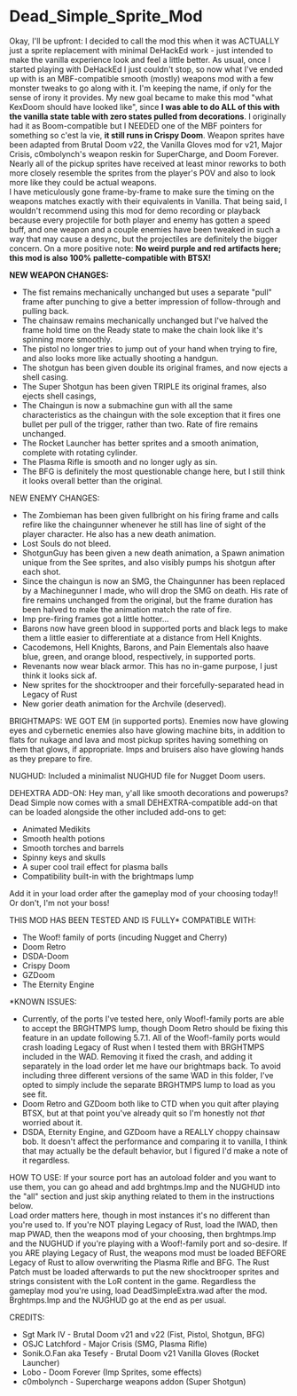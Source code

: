 # Dead_Simple_Sprite_Mod
Okay, I'll be upfront: I decided to call the mod this when it was ACTUALLY just a sprite replacement with minimal DeHackEd work - just intended to make the vanilla experience look and feel a little better.  As usual, once I started playing with DeHackEd I just couldn't stop, so now what I've ended up with is an MBF-compatible smooth (mostly) weapons mod with a few monster tweaks to go along with it.  I'm keeping the name, if only for the sense of irony it provides. My new goal became to make this mod "what KexDoom should have looked like", since **I was able to do ALL of this with the vanilla state table with zero states pulled from decorations**. I originally had it as Boom-compatible but I NEEDED one of the MBF pointers for something so c'est la vie, **it still runs in Crispy Doom**.  Weapon sprites have been adapted from Brutal Doom v22, the Vanilla Gloves mod for v21, Major Crisis, c0mbolynch's weapon reskin for SuperCharge, and Doom Forever. Nearly all of the pickup sprites have received at least minor reworks to both more closely resemble the sprites from the player's POV and also to look more like they could be actual weapons.  
I have meticulously gone frame-by-frame to make sure the timing on the weapons matches exactly with their equivalents in Vanilla.  That being said, I wouldn't recommend using this mod for demo recording or playback because every projectile for both player and enemy has gotten a speed buff, and one weapon and a couple enemies have been tweaked in such a way that may cause a desync, but the projectiles are definitely the bigger concern.  On a more positive note:
**No weird purple and red artifacts here; this mod is also 100% pallette-compatible with BTSX!**

**NEW WEAPON CHANGES:**
- The fist remains mechanically unchanged but uses a separate "pull" frame after punching to give a better impression of follow-through and pulling back.
- The chainsaw remains mechanically unchanged but I've halved the frame hold time on the Ready state to make the chain look like it's spinning more smoothly.
- The pistol no longer tries to jump out of your hand when trying to fire, and also looks more like actually shooting a handgun.
- The shotgun has been given double its original frames, and now ejects a shell casing.
- The Super Shotgun has been given TRIPLE its original frames, also ejects shell casings, 
- The Chaingun is now a submachine gun with all the same characteristics as the chaingun with the sole exception that it fires one bullet per pull of the trigger, rather than two.  Rate of fire remains unchanged.
- The Rocket Launcher has better sprites and a smooth animation, complete with rotating cylinder. ﻿
- The Plasma Rifle is smooth and no longer ugly as sin.
- The BFG is definitely the most questionable change here, but I still think it looks overall better than the original.

NEW ENEMY CHANGES:
- The Zombieman has been given fullbright on his firing frame and calls refire like the chaingunner whenever he still has line of sight of the player character.  He also has a new death animation.
- Lost Souls do not bleed.
- ShotgunGuy has been given a new death animation, a Spawn animation unique from the See sprites, and also visibly pumps his shotgun after each shot.
- Since the chaingun is now an SMG, the Chaingunner has been replaced by a Machinegunner I made, who will drop the SMG on death. His rate of fire remains unchanged from the original, but the frame duration has been halved to make the animation match the rate of fire.
- Imp pre-firing frames got a little hotter...
- Barons now have green blood in supported ports and black legs to make them a little easier to differentiate at a distance from Hell Knights.
- Cacodemons, Hell Knights, Barons, and Pain Elementals also haave blue, green, and orange blood, respectively, in supported ports.
- Revenants now wear black armor.  This has no in-game purpose, I just think it looks sick af.
- New sprites for the shocktrooper and their forcefully-separated head in Legacy of Rust
- New gorier death animation for the Archvile (deserved).

BRIGHTMAPS: 
WE GOT EM (in supported ports).  Enemies now have glowing eyes and cybernetic enemies also have glowing machine bits, in addition to flats for nukage and lava and most pickup sprites having something on them that glows, if appropriate.  Imps and bruisers also have glowing hands as they prepare to fire.

NUGHUD: Included a minimalist NUGHUD file for Nugget Doom users.

DEHEXTRA ADD-ON:
Hey man, y'all like smooth decorations and powerups?  Dead Simple now comes with a small DEHEXTRA-compatible add-on that can be loaded alongside the other included add-ons to get:
- Animated Medikits
- Smooth health potions
- Smooth torches and barrels
- Spinny keys and skulls
- A super cool trail effect for plasma balls
- Compatibility built-in with the brightmaps lump

Add it in your load order after the gameplay mod of your choosing today!! Or don't, I'm not your boss!

THIS MOD HAS BEEN TESTED AND IS FULLY* COMPATIBLE WITH:
- The Woof! family of ports (incuding Nugget and Cherry)
- Doom Retro
- DSDA-Doom
- Crispy Doom
- GZDoom
- The Eternity Engine 

*KNOWN ISSUES:
- Currently, of the ports I've tested here, only Woof!-family ports are able to accept the BRGHTMPS lump, though Doom Retro should be fixing this feature in an update following 5.7.1.  All of the Woof!-family ports would crash loading Legacy of Rust when I tested them with BRGHTMPS included in the WAD.  Removing it fixed the crash, and adding it separately in the load order let me have our brightmaps back.  To avoid including three different versions of the same WAD in this folder, I've opted to simply include the separate BRGHTMPS lump to load as you see fit.
- Doom Retro and GZDoom both like to CTD when you quit after playing BTSX, but at that point you've already quit so I'm honestly not _that_ worried about it.
- DSDA, Eternity Engine, and GZDoom have a REALLY choppy chainsaw bob.  It doesn't affect the performance and comparing it to vanilla, I think that may actually be the default behavior, but I figured I'd make a note of it regardless. 

HOW TO USE:
If your source port has an autoload folder and you want to use them, you can go ahead and add brghtmps.lmp and the NUGHUD into the "all" section and just skip anything related to them in the instructions below.  
Load order matters here, though in most instances it's no different than you're used to.  If you're NOT playing Legacy of Rust, load the IWAD, then map PWAD, then the weapons mod of your choosing, then brghtmps.lmp and the NUGHUD if you're playing with a Woof!-family port and so-desire.  If you ARE playing Legacy of Rust, the weapons mod must be loaded BEFORE Legacy of Rust to allow overwriting the Plasma Rifle and BFG.  The Rust Patch must be loaded afterwards to put the new shocktrooper sprites and strings consistent with the LoR content in the game.  Regardless the gameplay mod you're using, load DeadSimpleExtra.wad after the mod.  Brghtmps.lmp and the NUGHUD go at the end as per usual.

CREDITS:
- Sgt Mark IV - Brutal Doom v21 and v22 (Fist, Pistol, Shotgun, BFG)
- OSJC Latchford - Major Crisis (SMG, Plasma Rifle)
- Sonik.O.Fan aka Tesefy - Brutal Doom v21 Vanilla Gloves (Rocket Launcher)
- Lobo - Doom Forever (Imp Sprites, some effects)
- c0mbolynch - Supercharge weapons addon (Super Shotgun)
